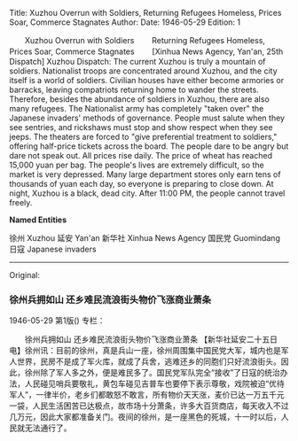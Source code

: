 Title: Xuzhou Overrun with Soldiers, Returning Refugees Homeless, Prices Soar, Commerce Stagnates
Author:
Date: 1946-05-29
Edition: 1

　　Xuzhou Overrun with Soldiers
　　Returning Refugees Homeless, Prices Soar, Commerce Stagnates
　　[Xinhua News Agency, Yan'an, 25th Dispatch] Xuzhou Dispatch: The current Xuzhou is truly a mountain of soldiers. Nationalist troops are concentrated around Xuzhou, and the city itself is a world of soldiers. Civilian houses have either become armories or barracks, leaving compatriots returning home to wander the streets. Therefore, besides the abundance of soldiers in Xuzhou, there are also many refugees. The Nationalist army has completely "taken over" the Japanese invaders' methods of governance. People must salute when they see sentries, and rickshaws must stop and show respect when they see jeeps. The theaters are forced to "give preferential treatment to soldiers," offering half-price tickets across the board. The people dare to be angry but dare not speak out. All prices rise daily. The price of wheat has reached 15,000 yuan per bag. The people's lives are extremely difficult, so the market is very depressed. Many large department stores only earn tens of thousands of yuan each day, so everyone is preparing to close down. At night, Xuzhou is a black, dead city. After 11:00 PM, the people cannot travel freely.


**Named Entities**


徐州	Xuzhou
延安	Yan'an
新华社	Xinhua News Agency
国民党	Guomindang
日寇	Japanese invaders



<hr /> 

Original: 


### 徐州兵拥如山  还乡难民流浪街头物价飞涨商业萧条

1946-05-29
第1版()
专栏：

　　徐州兵拥如山
    还乡难民流浪街头物价飞涨商业萧条
    【新华社延安二十五日电】徐州讯：目前的徐州，真是兵山一座，徐州周围集中国民党大军，城内也是军人世界，民房不是成了军火库，就成了兵舍，逃难还乡的同胞们只好流浪街头。因此，徐州除了军人多之外，便是难民多了。国民党军队完全“接收”了日寇的统治办法，人民碰见哨兵要敬礼，黄包车碰见吉普车也要停下表示尊敬，戏院被迫“优待军人”，一律半价，老乡们都敢怒不敢言，所有物价天天涨，麦价已达一万五千元一袋，人民生活困苦已达极点，故市场十分萧条，许多大百货商店，每天收入不过几万元，因此大家都准备关门。夜间的徐州，是一座黑色的死城，十一时以后，人民就无法通行了。
